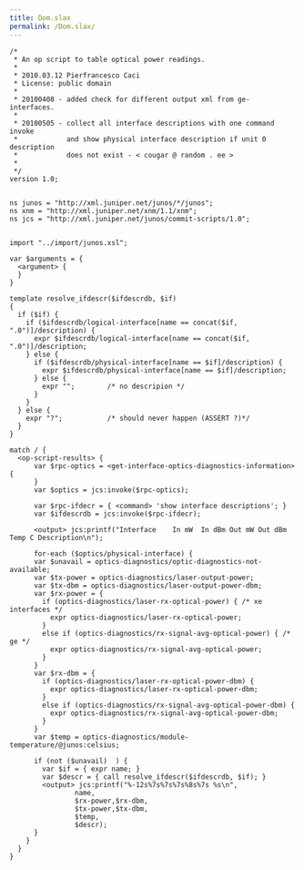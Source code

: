 ```yaml
---
title: Dom.slax
permalink: /Dom.slax/
---
```


    /*
     * An op script to table optical power readings.
     *
     * 2010.03.12 Pierfrancesco Caci
     * License: public domain
     *
     * 20100408 - added check for different output xml from ge- interfaces.
     *
     * 20100505 - collect all interface descriptions with one command invoke
     *            and show physical interface description if unit 0 description
     *            does not exist - < cougar @ random . ee >
     *
     */
    version 1.0;


    ns junos = "http://xml.juniper.net/junos/*/junos";
    ns xnm = "http://xml.juniper.net/xnm/1.1/xnm";
    ns jcs = "http://xml.juniper.net/junos/commit-scripts/1.0";


    import "../import/junos.xsl";

    var $arguments = {
      <argument> {
      }
    }

    template resolve_ifdescr($ifdescrdb, $if)
    {
      if ($if) {
        if ($ifdescrdb/logical-interface[name == concat($if, ".0")]/description) {
          expr $ifdescrdb/logical-interface[name == concat($if, ".0")]/description;
        } else {
          if ($ifdescrdb/physical-interface[name == $if]/description) {
            expr $ifdescrdb/physical-interface[name == $if]/description;
          } else {
            expr "";        /* no descripion */
          }
        }
      } else {
        expr "?";           /* should never happen (ASSERT ?)*/
      }
    }

    match / {
      <op-script-results> {
          var $rpc-optics = <get-interface-optics-diagnostics-information> {
          }
          var $optics = jcs:invoke($rpc-optics);

          var $rpc-ifdecr = { <command> 'show interface descriptions'; }
          var $ifdescrdb = jcs:invoke($rpc-ifdecr);

          <output> jcs:printf("Interface    In mW  In dBm Out mW Out dBm Temp C Description\n");

          for-each ($optics/physical-interface) {
          var $unavail = optics-diagnostics/optic-diagnostics-not-available;
          var $tx-power = optics-diagnostics/laser-output-power;
          var $tx-dbm = optics-diagnostics/laser-output-power-dbm;
          var $rx-power = {
            if (optics-diagnostics/laser-rx-optical-power) { /* xe interfaces */
              expr optics-diagnostics/laser-rx-optical-power;
            }
            else if (optics-diagnostics/rx-signal-avg-optical-power) { /* ge */
              expr optics-diagnostics/rx-signal-avg-optical-power;
            }
          }
          var $rx-dbm = {
            if (optics-diagnostics/laser-rx-optical-power-dbm) {
              expr optics-diagnostics/laser-rx-optical-power-dbm;
            }
            else if (optics-diagnostics/rx-signal-avg-optical-power-dbm) {
              expr optics-diagnostics/rx-signal-avg-optical-power-dbm;
            }
          }
          var $temp = optics-diagnostics/module-temperature/@junos:celsius;

          if (not ($unavail)  ) {
            var $if = { expr name; }
            var $descr = { call resolve_ifdescr($ifdescrdb, $if); }
            <output> jcs:printf("%-12s%7s%7s%7s%8s%7s %s\n",
                    name,
                    $rx-power,$rx-dbm,
                    $tx-power,$tx-dbm,
                    $temp,
                    $descr);
          }
        }
      }
    }